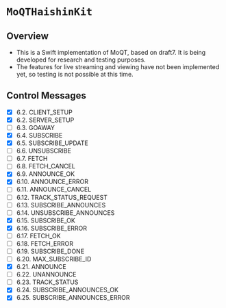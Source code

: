 # ``MoQTHaishinKit``

## Overview
- This is a Swift implementation of MoQT, based on draft7. It is being developed for research and testing purposes.
- The features for live streaming and viewing have not been implemented yet, so testing is not possible at this time.

## Control Messages
- [x] 6.2. CLIENT_SETUP
- [x] 6.2. SERVER_SETUP
- [ ] 6.3. GOAWAY
- [x] 6.4. SUBSCRIBE
- [x] 6.5. SUBSCRIBE_UPDATE
- [ ] 6.6. UNSUBSCRIBE
- [ ] 6.7. FETCH
- [ ] 6.8. FETCH_CANCEL
- [x] 6.9. ANNOUNCE_OK
- [x] 6.10. ANNOUNCE_ERROR
- [ ] 6.11. ANNOUNCE_CANCEL
- [ ] 6.12. TRACK_STATUS_REQUEST 
- [ ] 6.13. SUBSCRIBE_ANNOUNCES 
- [ ] 6.14. UNSUBSCRIBE_ANNOUNCES
- [x] 6.15. SUBSCRIBE_OK
- [x] 6.16. SUBSCRIBE_ERROR
- [ ] 6.17. FETCH_OK
- [ ] 6.18. FETCH_ERROR
- [ ] 6.19. SUBSCRIBE_DONE
- [ ] 6.20. MAX_SUBSCRIBE_ID
- [x] 6.21. ANNOUNCE
- [ ] 6.22. UNANNOUNCE
- [ ] 6.23. TRACK_STATUS
- [x] 6.24. SUBSCRIBE_ANNOUNCES_OK
- [x] 6.25. SUBSCRIBE_ANNOUNCES_ERROR
